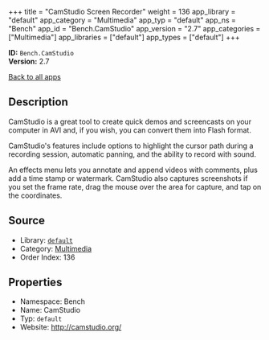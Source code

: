 ﻿+++
title = "CamStudio Screen Recorder"
weight = 136
app_library = "default"
app_category = "Multimedia"
app_typ = "default"
app_ns = "Bench"
app_id = "Bench.CamStudio"
app_version = "2.7"
app_categories = ["Multimedia"]
app_libraries = ["default"]
app_types = ["default"]
+++

**ID:** `Bench.CamStudio`  
**Version:** 2.7  
<!--more-->

[Back to all apps](/apps/)

## Description
CamStudio is a great tool to create quick demos and screencasts on your computer
in AVI and, if you wish, you can convert them into Flash format.

CamStudio's features include options to highlight the cursor path during a
recording session, automatic panning, and the ability to record with sound.

An effects menu lets you annotate and append videos with comments,
plus add a time stamp or watermark. CamStudio also captures screenshots
if you set the frame rate, drag the mouse over the area for capture,
and tap on the coordinates.

## Source

* Library: [`default`](/app_libraries/default)
* Category: [Multimedia](/app_categories/multimedia)
* Order Index: 136

## Properties

* Namespace: Bench
* Name: CamStudio
* Typ: `default`
* Website: <http://camstudio.org/>

